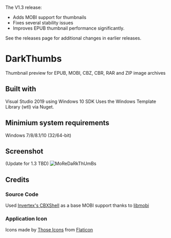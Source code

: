 The V1.3 release:
- Adds MOBI support for thumbnails
- Fixes several stability issues
- Improves EPUB thumbnail performance significantly.

See the releases page for additional changes in earlier releases.

# DarkThumbs
Thumbnail preview for EPUB, MOBI, CBZ, CBR, RAR and ZIP image archives

## Built with
Visual Studio 2019 using Windows 10 SDK
Uses the Windows Template Library (wtl) via Nuget.

## Minimium system requirements
Windows 7/8/8.1/10 (32/64-bit)

## Screenshot
(Update for 1.3 TBD)
![MoReDaRkThUmBs](https://i.imgur.com/O8oBUwt.jpg)

## Credits

### Source Code
Used [Invertex's CBXShell](https://github.com/Invertex/CBXShell) as a base
MOBI support thanks to [libmobi](https://github.com/bfabiszewski/libmobi)

### Application Icon
Icons made by [Those Icons](https://www.flaticon.com/authors/those-icons) from [Flaticon](https://www.flaticon.com/)
